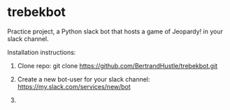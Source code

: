 # trebekbot
Practice project, a Python slack bot that hosts a game of Jeopardy! in your slack channel.

Installation instructions:

1. Clone repo:
git clone https://github.com/BertrandHustle/trebekbot.git

2. Create a new bot-user for your slack channel:
https://my.slack.com/services/new/bot

3. 
